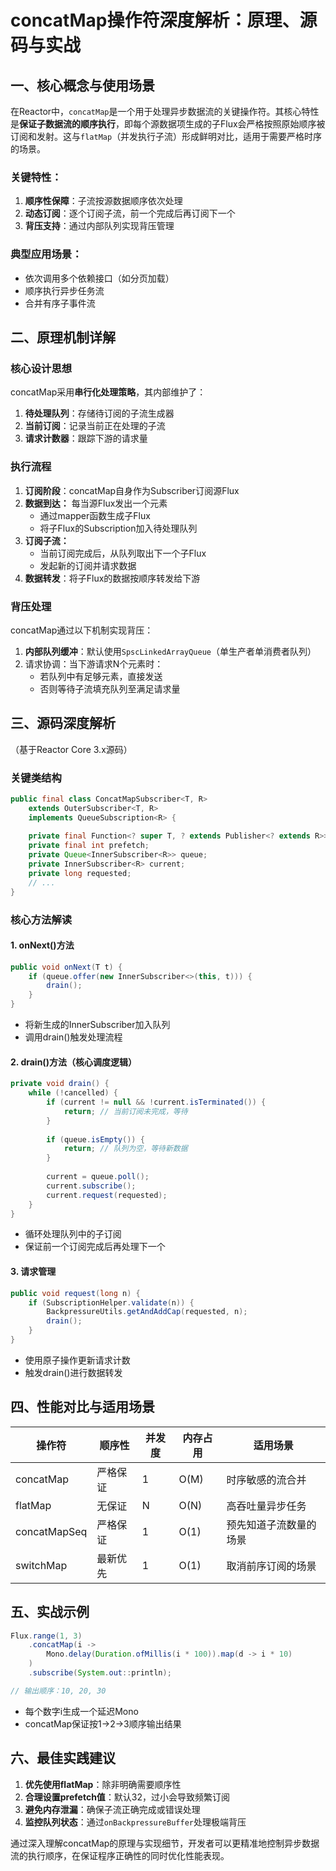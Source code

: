 # concatMap操作符深度解析：原理、源码与实战

## 一、核心概念与使用场景

在Reactor中，`concatMap`是一个用于处理异步数据流的关键操作符。其核心特性是**保证子数据流的顺序执行**，即每个源数据项生成的子Flux会严格按照原始顺序被订阅和发射。这与`flatMap`（并发执行子流）形成鲜明对比，适用于需要严格时序的场景。

### 关键特性：

1. **顺序性保障**：子流按源数据顺序依次处理
2. **动态订阅**：逐个订阅子流，前一个完成后再订阅下一个
3. **背压支持**：通过内部队列实现背压管理

### 典型应用场景：

- 依次调用多个依赖接口（如分页加载）
- 顺序执行异步任务流
- 合并有序子事件流

## 二、原理机制详解

### 核心设计思想

concatMap采用**串行化处理策略**，其内部维护了：

1. **待处理队列**：存储待订阅的子流生成器
2. **当前订阅**：记录当前正在处理的子流
3. **请求计数器**：跟踪下游的请求量

### 执行流程

1. **订阅阶段**：concatMap自身作为Subscriber订阅源Flux
2. **数据到达：** 每当源Flux发出一个元素
   - 通过mapper函数生成子Flux
   - 将子Flux的Subscription加入待处理队列
3. **订阅子流：**
   - 当前订阅完成后，从队列取出下一个子Flux
   - 发起新的订阅并请求数据
4. **数据转发**：将子Flux的数据按顺序转发给下游

### 背压处理

concatMap通过以下机制实现背压：

1. **内部队列缓冲**：默认使用`SpscLinkedArrayQueue`（单生产者单消费者队列）
2. 请求协调：当下游请求N个元素时：
   - 若队列中有足够元素，直接发送
   - 否则等待子流填充队列至满足请求量

## 三、源码深度解析

（基于Reactor Core 3.x源码）

### 关键类结构

```java
public final class ConcatMapSubscriber<T, R> 
    extends OuterSubscriber<T, R> 
    implements QueueSubscription<R> {
    
    private final Function<? super T, ? extends Publisher<? extends R>> mapper;
    private final int prefetch;
    private Queue<InnerSubscriber<R>> queue;
    private InnerSubscriber<R> current;
    private long requested;
    // ...
}
```

### 核心方法解读

#### 1. onNext()方法

```java
public void onNext(T t) {
    if (queue.offer(new InnerSubscriber<>(this, t))) {
        drain();
    }
}
```

- 将新生成的InnerSubscriber加入队列
- 调用drain()触发处理流程

#### 2. drain()方法（核心调度逻辑）

```java
private void drain() {
    while (!cancelled) {
        if (current != null && !current.isTerminated()) {
            return; // 当前订阅未完成，等待
        }
        
        if (queue.isEmpty()) {
            return; // 队列为空，等待新数据
        }
        
        current = queue.poll();
        current.subscribe();
        current.request(requested);
    }
}
```

- 循环处理队列中的子订阅
- 保证前一个订阅完成后再处理下一个

#### 3. 请求管理

```java
public void request(long n) {
    if (SubscriptionHelper.validate(n)) {
        BackpressureUtils.getAndAddCap(requested, n);
        drain();
    }
}
```

- 使用原子操作更新请求计数
- 触发drain()进行数据转发

## 四、性能对比与适用场景

| 操作符       | 顺序性   | 并发度 | 内存占用 | 适用场景               |
| ------------ | -------- | ------ | -------- | ---------------------- |
| concatMap    | 严格保证 | 1      | O(M)     | 时序敏感的流合并       |
| flatMap      | 无保证   | N      | O(N)     | 高吞吐量异步任务       |
| concatMapSeq | 严格保证 | 1      | O(1)     | 预先知道子流数量的场景 |
| switchMap    | 最新优先 | 1      | O(1)     | 取消前序订阅的场景     |

## 五、实战示例

```java
Flux.range(1, 3)
    .concatMap(i -> 
        Mono.delay(Duration.ofMillis(i * 100)).map(d -> i * 10)
    )
    .subscribe(System.out::println);

// 输出顺序：10, 20, 30
```

- 每个数字i生成一个延迟Mono
- concatMap保证按1→2→3顺序输出结果

## 六、最佳实践建议

1. **优先使用flatMap**：除非明确需要顺序性
2. **合理设置prefetch值**：默认32，过小会导致频繁订阅
3. **避免内存泄漏**：确保子流正确完成或错误处理
4. **监控队列状态**：通过`onBackpressureBuffer`处理极端背压

通过深入理解concatMap的原理与实现细节，开发者可以更精准地控制异步数据流的执行顺序，在保证程序正确性的同时优化性能表现。